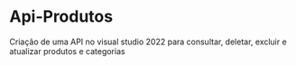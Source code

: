 # Api-Produtos
Criação de uma API no visual studio 2022 para consultar, deletar, excluir e atualizar produtos e categorias
